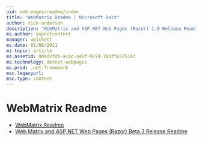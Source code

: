 ```yaml
---
uid: web-pages/readme/index
title: "WebMatrix Readme | Microsoft Docs"
author: rick-anderson
description: "WebMatrix and ASP.NET Web Pages (Razor) 1.0 Release Readme"
ms.author: aspnetcontent
manager: wpickett
ms.date: 01/06/2011
ms.topic: article
ms.assetid: 9ded2fdb-ac4c-448f-9774-10bff657514c
ms.technology: dotnet-webpages
ms.prod: .net-framework
msc.legacyurl: 
msc.type: content
---
```

WebMatrix Readme
====================
- [WebMatrix Readme](overview.md)
- [Web Matrix and ASP.NET Web Pages (Razor) Beta 3 Release Readme](beta3.md)